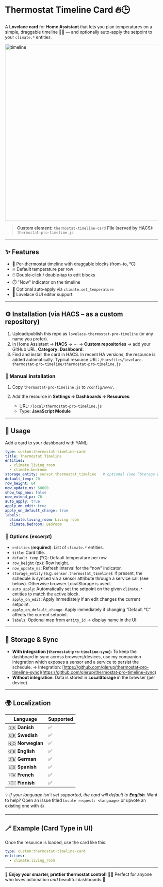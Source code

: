 # Thermostat Timeline Card 🔥🕒

A **Lovelace card** for **Home Assistant** that lets you plan temperatures on a simple, draggable timeline 🏡📅 — and optionally auto-apply the setpoint to your `climate.*` entities.

<img width="2291" height="581" alt="timeline" src="https://github.com/user-attachments/assets/7dce9516-1654-4eb8-87b1-6c091a3bf233" />

> **Custom element:** `thermostat-timeline-card`
> **File (served by HACS):** `thermostat-pro-timeline.js`

---

## ✨ Features

* 🧊 Per‑thermostat timeline with draggable blocks (from–to, °C)
* 🔥 Default temperature per row
* 🖱️ Double‑click / double‑tap to edit blocks
* ⏱️ "Now" indicator on the timeline
* 🤖 Optional auto‑apply via `climate.set_temperature`
* 🧩 Lovelace GUI editor support

---

## ⚙️ Installation (via HACS – as a custom repository)

1. Upload/publish this repo as `lovelace-thermostat-pro-timeline` (or any name you prefer).
2. In Home Assistant → **HACS** → ⋯ → **Custom repositories** → add your GitHub URL, **Category: Dashboard**.
3. Find and install the card in HACS. In recent HA versions, the resource is added automatically.
   Typical resource URL:
   `/hacsfiles/lovelace-thermostat-pro-timeline/thermostat-pro-timeline.js`

### 🧠 Manual installation

1. Copy `thermostat-pro-timeline.js` to `/config/www/`.
2. Add the resource in **Settings → Dashboards → Resources**:

   * URL: `/local/thermostat-pro-timeline.js`
   * Type: **JavaScript Module**

---

## 🧰 Usage

Add a card to your dashboard with YAML:

```yaml
type: custom:thermostat-timeline-card
title: Thermostat Timeline
entities:
  - climate.living_room
  - climate.bedroom
storage_entity: sensor.thermostat_timeline   # optional (see “Storage & sync”)
default_temp: 20
row_height: 64
now_update_ms: 60000
show_top_now: false
now_extend_px: 76
auto_apply: true
apply_on_edit: true
apply_on_default_change: true
labels:
  climate.living_room: Living room
  climate.bedroom: Bedroom
```

### 🧾 Options (excerpt)

* `entities` (**required**): List of `climate.*` entities.
* `title`: Card title.
* `default_temp` (°C): Default temperature per row.
* `row_height` (px): Row height.
* `now_update_ms`: Refresh interval for the “now” indicator.
* `storage_entity` (e.g. `sensor.thermostat_timeline`): If present, the schedule is synced via a sensor attribute through a service call (see below). Otherwise browser LocalStorage is used.
* `auto_apply`: Automatically set the setpoint on the given `climate.*` entities to match the active block.
* `apply_on_edit`: Apply immediately if an edit changes the current setpoint.
* `apply_on_default_change`: Apply immediately if changing “Default °C” affects the current setpoint.
* `labels`: Optional map from `entity_id` → display name in the UI.

---

## 💾 Storage & Sync

* **With integration (`thermostat-pro-timeline-sync`)**: To keep the dashboard in sync across browsers/devices, use my companion integration which exposes a sensor and a service to persist the schedule.
  → Integration: [https://github.com/qlerup/thermostat-pro-timeline-sync](https://github.com/qlerup/thermostat-pro-timeline-sync)
* **Without integration**: Data is stored in **LocalStorage** in the browser (per device).

---

## 🌍 Localization

| Language           | Supported |
| ------------------ | --------- |
| 🇩🇰 **Danish**    | ✅         |
| 🇸🇪 **Swedish**   | ✅         |
| 🇳🇴 **Norwegian** | ✅         |
| 🇬🇧 **English**   | ✅         |
| 🇩🇪 **German**    | ✅         |
| 🇪🇸 **Spanish**   | ✅         |
| 🇫🇷 **French**    | ✅         |
| 🇫🇮 **Finnish**   | ✅         |

💡 *If your language isn’t yet supported, the card will default to **English**.*
Want to help? Open an issue titled `Locale request: <language>` or upvote an existing one with 👍.

---

## 🪄 Example (Card Type in UI)

Once the resource is loaded, use the card like this:

```yaml
type: custom:thermostat-timeline-card
entities:
  - climate.living_room
```

---

🎉 **Enjoy your smarter, prettier thermostat control!**
🧊🔥 Perfect for anyone who loves automation *and* beautiful dashboards 💫
